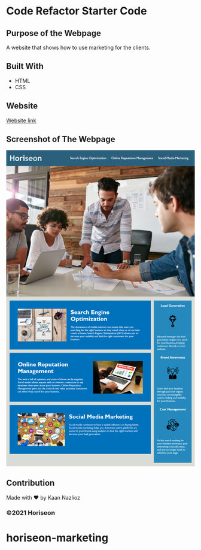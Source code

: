 # Code Refactor Starter Code
## Purpose of the Webpage 
A website that shows how to use marketing for the clients.

## Built With
* HTML
* CSS

## Website
[Website link](https://nazliozemrek.github.io/horiseon-marketing/)
## Screenshot of The Webpage
![The mockup image displays all of the items on the page laid out in a grid with their titles overlaying the image](./assets/images/ssforhoriseon.png)
## Contribution
 
Made with ❤️ by Kaan Nazlioz

### ©️2021 Horiseon
# horiseon-marketing
